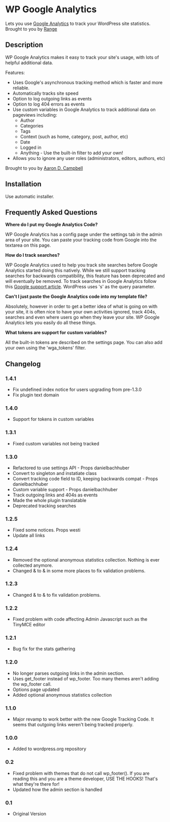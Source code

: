 # WP Google Analytics

Lets you use <a href="http://analytics.google.com">Google Analytics</a> to track your WordPress site statistics.  Brought to you by <a href="http://ran.ge">Range</a>

## Description

WP Google Analytics makes it easy to track your site's usage, with lots of
helpful additional data.

Features:

* Uses Google's asynchronous tracking method which is faster and more reliable.
* Automatically tracks site speed
* Option to log outgoing links as events
* Option to log 404 errors as events
* Use custom variables in Google Analytics to track additional data on pageviews including:
    * Author
    * Categories
    * Tags
    * Context (such as home, category, post, author, etc)
    * Date
    * Logged in
    * Anything - Use the built-in filter to add your own!
* Allows you to ignore any user roles (administrators, editors, authors, etc)

Brought to you by <a href="http://aarondcampbell.com/" title="WordPress Plugins">Aaron D. Campbell</a>

## Installation

Use automatic installer.

## Frequently Asked Questions

**Where do I put my Google Analytics Code?**

WP Google Analytics has a config page under the settings tab in the admin area
of your site.  You can paste your tracking code from Google into the textarea on
this page.

**How do I track searches?**

WP Google Analytics used to help you track site searches before Google Analytics
started doing this natively.  While we still support tracking searches for
backwards compatibility, this feature has been deprecated and will eventually be
removed.  To track searches in Google Analytics follow this
<a href="http://support.google.com/analytics/bin/answer.py?hl=en&answer=1012264">Google support article</a>.
WordPress uses 's' as the query parameter.

**Can't I just paste the Google Analytics code into my template file?**

Absolutely, however in order to get a better idea of what is going on with your
site, it is often nice to have your own activities ignored, track 404s, searches
and even where users go when they leave your site.  WP Google Analytics lets you
easily do all these things.

**What tokens are support for custom variables?**

All the built-in tokens are described on the settings page.  You can also add
your own using the 'wga_tokens' filter.

## Changelog

### 1.4.1
* Fix undefined index notice for users upgrading from pre-1.3.0
* Fix plugin text domain

### 1.4.0
* Support for tokens in custom variables

### 1.3.1
* Fixed custom variables not being tracked

### 1.3.0
* Refactored to use settings API - Props danielbachhuber
* Convert to singleton and instatiate class
* Convert tracking code field to ID, keeping backwards compat - Props danielbachhuber
* Custom variable support - Props danielbachhuber
* Track outgoing links and 404s as events
* Made the whole plugin translatable
* Deprecated tracking searches

### 1.2.5
* Fixed some notices. Props westi
* Update all links

### 1.2.4
* Removed the optional anonymous statistics collection.  Nothing is ever collected anymore.
* Changed & to &amp; in some more places to fix validation problems.

### 1.2.3
* Changed & to &amp; to fix validation problems.

### 1.2.2
* Fixed problem with code affecting Admin Javascript such as the TinyMCE editor

### 1.2.1
* Bug fix for the stats gathering

### 1.2.0
* No longer parses outgoing links in the admin section.
* Uses get_footer instead of wp_footer.  Too many themes aren't adding the wp_footer call.
* Options page updated
* Added optional anonymous statistics collection

### 1.1.0
* Major revamp to work better with the new Google Tracking Code.  It seems that outgoing links weren't being tracked properly.

### 1.0.0
* Added to wordpress.org repository

### 0.2
* Fixed problem with themes that do not call wp_footer().  If you are reading this and you are a theme developer, USE THE HOOKS!  That's what they're there for!
* Updated how the admin section is handled

### 0.1
* Original Version
